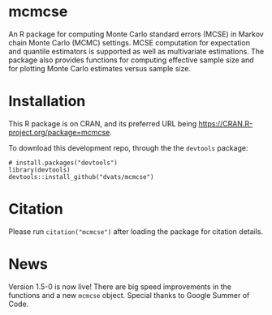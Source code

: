 # mcmcse
An R package for computing Monte Carlo standard
errors (MCSE) in Markov chain Monte Carlo (MCMC) settings. MCSE
computation for expectation and quantile estimators is
supported as well as multivariate estimations. The package also provides 
functions for computing effective sample size and for plotting
Monte Carlo estimates versus sample size.


# Installation
This R package is on CRAN, and its preferred URL being https://CRAN.R-project.org/package=mcmcse.

To download this development repo,  through the the `devtools` package:

```{r}
# install.packages("devtools")
library(devtools)
devtools::install_github("dvats/mcmcse")
```
# Citation
Please run `citation("mcmcse")` after loading the package for citation details.

# News

Version 1.5-0 is now live! There are big speed improvements in the functions and a new `mcmcse` object. Special thanks to Google Summer of Code.
